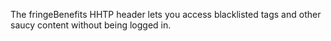 The fringeBenefits HHTP header lets you access blacklisted tags and other saucy content without being logged in.